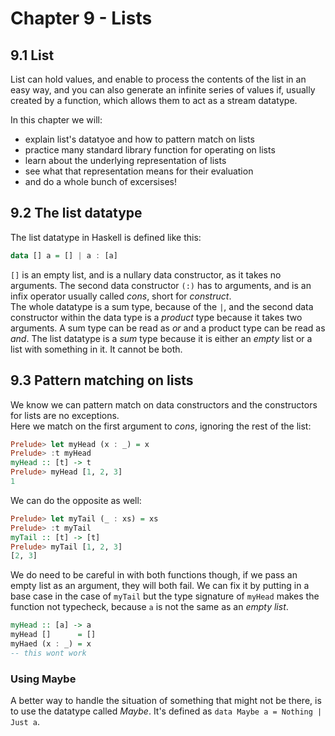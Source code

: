 # Chapter 9 - Lists

## 9.1 List

List can hold values, and enable to process the contents of the list in an easy way, and you can also generate
an infinite series of values if, usually created by a function, which allows them to act as a stream datatype.

In this chapter we will:
* explain list's datatyoe and how to pattern match on lists
* practice many standard library function for operating on lists
* learn about the underlying representation of lists
* see what that representation means for their evaluation
* and do a whole bunch of excersises!

## 9.2 The list datatype

The list datatype in Haskell is defined like this:

```haskell
data [] a = [] | a : [a]
```

`[]` is an empty list, and is a nullary data constructor, as it takes no arguments.
The second data constructor `(:)` has to arguments, and is an infix operator usually called _cons_, short for _construct_.  
The whole datatype is a sum type, because of the `|`, and the second data constructor within the data type is a _product_ type
because it takes two arguments. A sum type can be read as _or_ and a product type can be read as _and_.
The list datatype is a _sum_ type because it is either an _empty_ list or a list with something in it. It cannot be both.

## 9.3 Pattern matching on lists

We know we can pattern match on data constructors and the constructors for lists are no exceptions.  
Here we match on the first argument to _cons_, ignoring the rest of the list:

```haskell
Prelude> let myHead (x : _) = x
Prelude> :t myHead
myHead :: [t] -> t
Prelude> myHead [1, 2, 3]
1
```

We can do the opposite as well:

```haskell
Prelude> let myTail (_ : xs) = xs
Prelude> :t myTail
myTail :: [t] -> [t]
Prelude> myTail [1, 2, 3]
[2, 3]
```

We do need to be careful in with both functions though, if we pass an empty list as an argument, they will both fail.
We can fix it by putting in a base case in the case of `myTail` but the type signature of `myHead` makes the function not
typecheck, because `a` is not the same as an _empty list_.

```haskell
myHead :: [a] -> a
myHead []      = []
myHaed (x : _) = x
-- this wont work
```

### Using Maybe

A better way to handle the situation of something that might not be there, is to use the datatype called _Maybe_.
It's defined as `data Maybe a = Nothing | Just a`.
